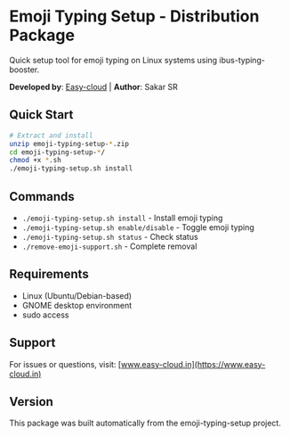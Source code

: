 # Emoji Typing Setup - Distribution Package

Quick setup tool for emoji typing on Linux systems using ibus-typing-booster.

**Developed by**: [Easy-cloud](https://www.easy-cloud.in) | **Author**: Sakar SR

## Quick Start

```bash
# Extract and install
unzip emoji-typing-setup-*.zip
cd emoji-typing-setup-*/
chmod +x *.sh
./emoji-typing-setup.sh install
```

## Commands

- `./emoji-typing-setup.sh install` - Install emoji typing
- `./emoji-typing-setup.sh enable/disable` - Toggle emoji typing
- `./emoji-typing-setup.sh status` - Check status
- `./remove-emoji-support.sh` - Complete removal

## Requirements

- Linux (Ubuntu/Debian-based)
- GNOME desktop environment
- sudo access

## Support

For issues or questions, visit: [www.easy-cloud.in](https://www.easy-cloud.in)

## Version

This package was built automatically from the emoji-typing-setup project.
